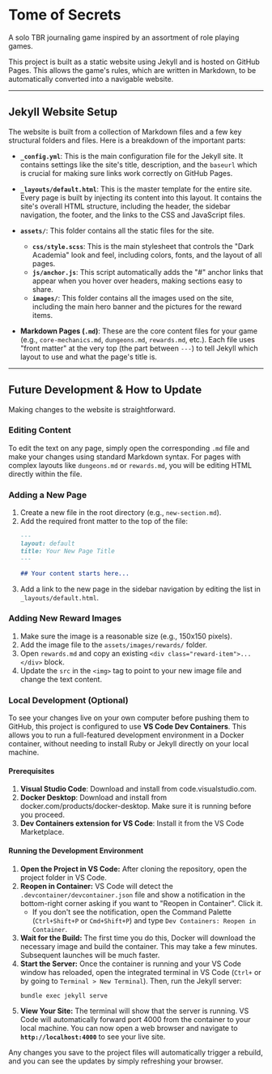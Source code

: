 # Tome of Secrets

A solo TBR journaling game inspired by an assortment of role playing games.

This project is built as a static website using Jekyll and is hosted on GitHub Pages. This allows the game's rules, which are written in Markdown, to be automatically converted into a navigable website.

---

## Jekyll Website Setup

The website is built from a collection of Markdown files and a few key structural folders and files. Here is a breakdown of the important parts:

* **`_config.yml`**: This is the main configuration file for the Jekyll site. It contains settings like the site's title, description, and the `baseurl` which is crucial for making sure links work correctly on GitHub Pages.

* **`_layouts/default.html`**: This is the master template for the entire site. Every page is built by injecting its content into this layout. It contains the site's overall HTML structure, including the header, the sidebar navigation, the footer, and the links to the CSS and JavaScript files.

* **`assets/`**: This folder contains all the static files for the site.
    * **`css/style.scss`**: This is the main stylesheet that controls the "Dark Academia" look and feel, including colors, fonts, and the layout of all pages.
    * **`js/anchor.js`**: This script automatically adds the "#" anchor links that appear when you hover over headers, making sections easy to share.
    * **`images/`**: This folder contains all the images used on the site, including the main hero banner and the pictures for the reward items.

* **Markdown Pages (`.md`)**: These are the core content files for your game (e.g., `core-mechanics.md`, `dungeons.md`, `rewards.md`, etc.). Each file uses "front matter" at the very top (the part between `---`) to tell Jekyll which layout to use and what the page's title is.

---

## Future Development & How to Update

Making changes to the website is straightforward.

### Editing Content
To edit the text on any page, simply open the corresponding `.md` file and make your changes using standard Markdown syntax. For pages with complex layouts like `dungeons.md` or `rewards.md`, you will be editing HTML directly within the file.

### Adding a New Page
1.  Create a new file in the root directory (e.g., `new-section.md`).
2.  Add the required front matter to the top of the file:
    ```markdown
    ---
    layout: default
    title: Your New Page Title
    ---

    ## Your content starts here...
    ```
3.  Add a link to the new page in the sidebar navigation by editing the list in `_layouts/default.html`.

### Adding New Reward Images
1.  Make sure the image is a reasonable size (e.g., 150x150 pixels).
2.  Add the image file to the `assets/images/rewards/` folder.
3.  Open `rewards.md` and copy an existing `<div class="reward-item">...</div>` block.
4.  Update the `src` in the `<img>` tag to point to your new image file and change the text content.

### Local Development (Optional)
To see your changes live on your own computer before pushing them to GitHub, this project is configured to use **VS Code Dev Containers**. This allows you to run a full-featured development environment in a Docker container, without needing to install Ruby or Jekyll directly on your local machine.

#### Prerequisites

1.  **Visual Studio Code**: Download and install from code.visualstudio.com.
2.  **Docker Desktop**: Download and install from docker.com/products/docker-desktop. Make sure it is running before you proceed.
3.  **Dev Containers extension for VS Code**: Install it from the VS Code Marketplace.

#### Running the Development Environment

1.  **Open the Project in VS Code:** After cloning the repository, open the project folder in VS Code.
2.  **Reopen in Container:** VS Code will detect the `.devcontainer/devcontainer.json` file and show a notification in the bottom-right corner asking if you want to "Reopen in Container". Click it.
    *   If you don't see the notification, open the Command Palette (`Ctrl+Shift+P` or `Cmd+Shift+P`) and type `Dev Containers: Reopen in Container`.
3.  **Wait for the Build:** The first time you do this, Docker will download the necessary image and build the container. This may take a few minutes. Subsequent launches will be much faster.
4.  **Start the Server:** Once the container is running and your VS Code window has reloaded, open the integrated terminal in VS Code (`Ctrl+` or by going to `Terminal > New Terminal`). Then, run the Jekyll server:
    ```bash
    bundle exec jekyll serve
    ```
5.  **View Your Site:** The terminal will show that the server is running. VS Code will automatically forward port 4000 from the container to your local machine. You can now open a web browser and navigate to **`http://localhost:4000`** to see your live site.

Any changes you save to the project files will automatically trigger a rebuild, and you can see the updates by simply refreshing your browser.